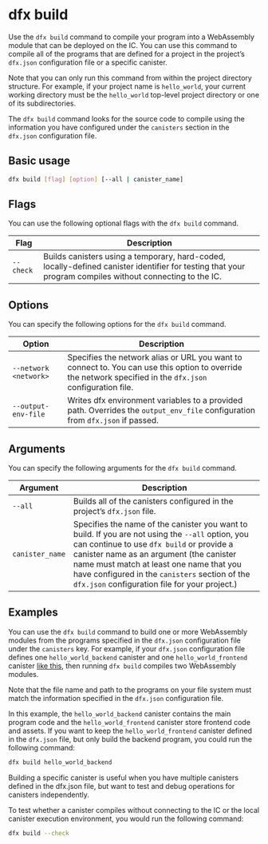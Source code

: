 # dfx build

Use the `dfx build` command to compile your program into a WebAssembly module that can be deployed on the IC. You can use this command to compile all of the programs that are defined for a project in the project’s `dfx.json` configuration file or a specific canister.

Note that you can only run this command from within the project directory structure. For example, if your project name is `hello_world`, your current working directory must be the `hello_world` top-level project directory or one of its subdirectories.

The `dfx build` command looks for the source code to compile using the information you have configured under the `canisters` section in the `dfx.json` configuration file.

## Basic usage

``` bash
dfx build [flag] [option] [--all | canister_name]
```

## Flags

You can use the following optional flags with the `dfx build` command.

| Flag              | Description                                                                                                                                                      |
|-------------------|------------------------------------------------------------------------------------------------------------------------------------------------------------------|
| `--check`         | Builds canisters using a temporary, hard-coded, locally-defined canister identifier for testing that your program compiles without connecting to the IC. |

## Options

You can specify the following options for the `dfx build` command.

| Option                | Description                                                                                                                                                |
|-----------------------|------------------------------------------------------------------------------------------------------------------------------------------------------------|
| `--network <network>` | Specifies the network alias or URL you want to connect to. You can use this option to override the network specified in the `dfx.json` configuration file. |
| `--output-env-file`   | Writes dfx environment variables to a provided path. Overrides the `output_env_file` configuration from `dfx.json` if passed.                              |

## Arguments

You can specify the following arguments for the `dfx build` command.

| Argument        | Description                                                                                                                                                                                                                                                                                                                              |
|-----------------|------------------------------------------------------------------------------------------------------------------------------------------------------------------------------------------------------------------------------------------------------------------------------------------------------------------------------------------|
| `--all`         | Builds all of the canisters configured in the project’s `dfx.json` file.                                                                                                                                                                                                                                                                 |
| `canister_name` | Specifies the name of the canister you want to build. If you are not using the `--all` option, you can continue to use `dfx build` or provide a canister name as an argument (the canister name must match at least one name that you have configured in the `canisters` section of the `dfx.json` configuration file for your project.) |

## Examples

You can use the `dfx build` command to build one or more WebAssembly modules from the programs specified in the `dfx.json` configuration file under the `canisters` key. For example, if your `dfx.json` configuration file defines one `hello_world_backend` canister and one `hello_world_frontend` canister [like this](../_attachments/sample-dfx.json), then running `dfx build` compiles two WebAssembly modules.

Note that the file name and path to the programs on your file system must match the information specified in the `dfx.json` configuration file.

In this example, the `hello_world_backend` canister contains the main program code and the `hello_world_frontend` canister store frontend code and assets. If you want to keep the `hello_world_frontend` canister defined in the `dfx.json` file, but only build the backend program, you could run the following command:

``` bash
dfx build hello_world_backend
```

Building a specific canister is useful when you have multiple canisters defined in the dfx.json file, but want to test and debug operations for canisters independently.

To test whether a canister compiles without connecting to the IC or the local canister execution environment, you would run the following command:

``` bash
dfx build --check
```
